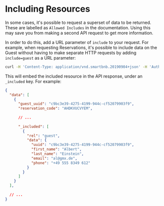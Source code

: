 # Including Resources

In some cases, it's possible to request a superset of data to be returned. These are labelled as `Allowed Includes` in the documentation. Using this may save you from making a second API request to get more information.

In order to do this, add a URL parameter of `include` to your request. For example, when requesting Reservations, it's possible to include data on the Guest without having to make separate HTTP requests by adding `include=guest` as a URL parameter:

```bash
curl -H 'Content-Type: application/vnd.smartbnb.20190904+json' -H 'Authorization: Bearer <token>' https://api.smartbnb.io/calendar/reservations?include=guest
```

This will embed the included resource in the API response, under an `_included` key. For example:

```json
{
  "data": [
    {
      "guest_uuid": "c9bc3e39-4275-4199-944c-cf52079903f9",
      "reservation_code": "AHDKVUCVYEM",
      
      // ...
      
      "_included": [
        {
          "rel": "guest",
          "data": {
            "uuid": "c9bc3e39-4275-4199-944c-cf52079903f9",
            "first_name": "Albert",
            "last_name": "Einstein",
            "email": "al@gmx.de",
            "phone": "+49 555 8349 612"
          }
        }
      ]
    }
  ],
	
  // ...
}
```